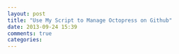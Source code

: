 ```yaml
---
layout: post
title: "Use My Script to Manage Octopress on Github"
date: 2013-09-24 15:39
comments: true
categories: 
---
```

